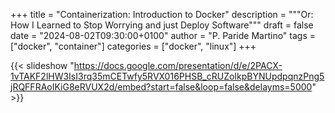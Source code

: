 +++
title = "Containerization: Introduction to Docker"
description = """Or: How I Learned to Stop Worrying and just Deploy Software"""
draft = false
date = "2024-08-02T09:30:00+0100"
author = "P. Paride Martino"
tags = ["docker", "container"]
categories = ["docker", "linux"]
+++

{{< slideshow "https://docs.google.com/presentation/d/e/2PACX-1vTAKF2lHW3IsI3rq35mCETwfy5RVX016PHSB_cRUZoIkpBYNUpdpqnzPng5jRQFFRAoIKiG8eRVUX2d/embed?start=false&loop=false&delayms=5000" >}}
